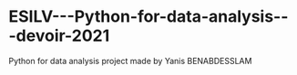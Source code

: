 # ESILV---Python-for-data-analysis---devoir-2021
Python for data analysis project made by Yanis BENABDESSLAM
